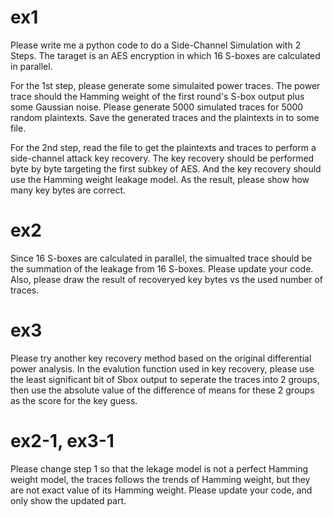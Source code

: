 # ex1

Please write me a python code to do a Side-Channel Simulation with 2 Steps.  The taraget is an AES encryption in which 16 S-boxes are calculated in parallel. 

For the 1st step, please generate some simulaited power traces.
The power trace should the Hamming weight of the first round's S-box output plus some Gaussian noise.
Please generate 5000 simulated traces for 5000 random plaintexts.
Save the generated traces and the plaintexts in to some file. 

For the 2nd step, read the file to get the plaintexts and traces to perform a side-channel attack key recovery. 
The key recovery should be performed byte by byte targeting the first subkey of AES. 
And the key recovery should use the Hamming weight leakage model.
As the result, please show how many key bytes are correct.

# ex2

Since 16 S-boxes are calculated in parallel, the simualted trace should be the summation of the leakage from 16 S-boxes. Please update your code.
Also, please draw the result of recoveryed key bytes vs the used number of traces. 

# ex3

Please try another key recovery method based on the original differential power analysis.
In the evalution function used in key recovery, please use the least significant bit of Sbox output to seperate the traces into 2 groups, then use the absolute value of the difference of means for these 2 groups as the score for the key guess. 

# ex2-1, ex3-1

Please change step 1 so that the lekage model is not a perfect Hamming weight model, the traces follows the trends of Hamming weight, but they are not exact value of its Hamming weight. Please update your code, and only show the updated part.  